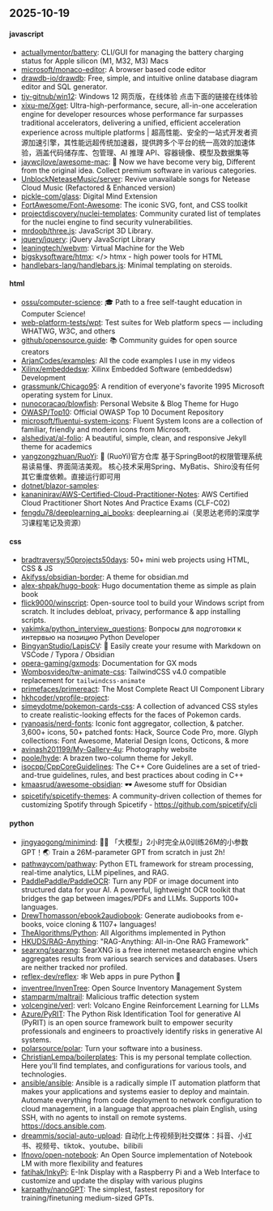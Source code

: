 ## 2025-10-19

#### javascript
* [actuallymentor/battery](https://github.com/actuallymentor/battery): CLI/GUI for managing the battery charging status for Apple silicon (M1, M32, M3) Macs
* [microsoft/monaco-editor](https://github.com/microsoft/monaco-editor): A browser based code editor
* [drawdb-io/drawdb](https://github.com/drawdb-io/drawdb): Free, simple, and intuitive online database diagram editor and SQL generator.
* [tjy-gitnub/win12](https://github.com/tjy-gitnub/win12): Windows 12 网页版，在线体验 点击下面的链接在线体验
* [xixu-me/Xget](https://github.com/xixu-me/Xget): Ultra-high-performance, secure, all-in-one acceleration engine for developer resources whose performance far surpasses traditional accelerators, delivering a unified, efficient acceleration experience across multiple platforms | 超高性能、安全的一站式开发者资源加速引擎，其性能远超传统加速器，提供跨多个平台的统一高效的加速体验，涵盖代码储存库、包管理、AI 推理 API、容器镜像、模型及数据集等
* [jaywcjlove/awesome-mac](https://github.com/jaywcjlove/awesome-mac):  Now we have become very big, Different from the original idea. Collect premium software in various categories.
* [UnblockNeteaseMusic/server](https://github.com/UnblockNeteaseMusic/server): Revive unavailable songs for Netease Cloud Music (Refactored & Enhanced version)
* [pickle-com/glass](https://github.com/pickle-com/glass): Digital Mind Extension
* [FortAwesome/Font-Awesome](https://github.com/FortAwesome/Font-Awesome): The iconic SVG, font, and CSS toolkit
* [projectdiscovery/nuclei-templates](https://github.com/projectdiscovery/nuclei-templates): Community curated list of templates for the nuclei engine to find security vulnerabilities.
* [mrdoob/three.js](https://github.com/mrdoob/three.js): JavaScript 3D Library.
* [jquery/jquery](https://github.com/jquery/jquery): jQuery JavaScript Library
* [leaningtech/webvm](https://github.com/leaningtech/webvm): Virtual Machine for the Web
* [bigskysoftware/htmx](https://github.com/bigskysoftware/htmx): </> htmx - high power tools for HTML
* [handlebars-lang/handlebars.js](https://github.com/handlebars-lang/handlebars.js): Minimal templating on steroids.

#### html
* [ossu/computer-science](https://github.com/ossu/computer-science): 🎓 Path to a free self-taught education in Computer Science!
* [web-platform-tests/wpt](https://github.com/web-platform-tests/wpt): Test suites for Web platform specs — including WHATWG, W3C, and others
* [github/opensource.guide](https://github.com/github/opensource.guide): 📚 Community guides for open source creators
* [ArjanCodes/examples](https://github.com/ArjanCodes/examples): All the code examples I use in my videos
* [Xilinx/embeddedsw](https://github.com/Xilinx/embeddedsw): Xilinx Embedded Software (embeddedsw) Development
* [grassmunk/Chicago95](https://github.com/grassmunk/Chicago95): A rendition of everyone's favorite 1995 Microsoft operating system for Linux.
* [nunocoracao/blowfish](https://github.com/nunocoracao/blowfish): Personal Website & Blog Theme for Hugo
* [OWASP/Top10](https://github.com/OWASP/Top10): Official OWASP Top 10 Document Repository
* [microsoft/fluentui-system-icons](https://github.com/microsoft/fluentui-system-icons): Fluent System Icons are a collection of familiar, friendly and modern icons from Microsoft.
* [alshedivat/al-folio](https://github.com/alshedivat/al-folio): A beautiful, simple, clean, and responsive Jekyll theme for academics
* [yangzongzhuan/RuoYi](https://github.com/yangzongzhuan/RuoYi): 🎉 (RuoYi)官方仓库 基于SpringBoot的权限管理系统 易读易懂、界面简洁美观。 核心技术采用Spring、MyBatis、Shiro没有任何其它重度依赖。直接运行即可用
* [dotnet/blazor-samples](https://github.com/dotnet/blazor-samples): 
* [kananinirav/AWS-Certified-Cloud-Practitioner-Notes](https://github.com/kananinirav/AWS-Certified-Cloud-Practitioner-Notes): AWS Certified Cloud Practitioner Short Notes And Practice Exams (CLF-C02)
* [fengdu78/deeplearning_ai_books](https://github.com/fengdu78/deeplearning_ai_books): deeplearning.ai（吴恩达老师的深度学习课程笔记及资源）

#### css
* [bradtraversy/50projects50days](https://github.com/bradtraversy/50projects50days): 50+ mini web projects using HTML, CSS & JS
* [Akifyss/obsidian-border](https://github.com/Akifyss/obsidian-border): A theme for obsidian.md
* [alex-shpak/hugo-book](https://github.com/alex-shpak/hugo-book): Hugo documentation theme as simple as plain book
* [flick9000/winscript](https://github.com/flick9000/winscript): Open-source tool to build your Windows script from scratch. It includes debloat, privacy, performance & app installing scripts.
* [yakimka/python_interview_questions](https://github.com/yakimka/python_interview_questions): Вопросы для подготовки к интервью на позицию Python Developer
* [BingyanStudio/LapisCV](https://github.com/BingyanStudio/LapisCV): 📄 Easily create your resume with Markdown on VSCode / Typora / Obsidian
* [opera-gaming/gxmods](https://github.com/opera-gaming/gxmods): Documentation for GX mods
* [Wombosvideo/tw-animate-css](https://github.com/Wombosvideo/tw-animate-css): TailwindCSS v4.0 compatible replacement for `tailwindcss-animate`
* [primefaces/primereact](https://github.com/primefaces/primereact): The Most Complete React UI Component Library
* [hkhcoder/vprofile-project](https://github.com/hkhcoder/vprofile-project): 
* [simeydotme/pokemon-cards-css](https://github.com/simeydotme/pokemon-cards-css): A collection of advanced CSS styles to create realistic-looking effects for the faces of Pokemon cards.
* [ryanoasis/nerd-fonts](https://github.com/ryanoasis/nerd-fonts): Iconic font aggregator, collection, & patcher. 3,600+ icons, 50+ patched fonts: Hack, Source Code Pro, more. Glyph collections: Font Awesome, Material Design Icons, Octicons, & more
* [avinash201199/My-Gallery-4u](https://github.com/avinash201199/My-Gallery-4u): Photography website
* [poole/hyde](https://github.com/poole/hyde): A brazen two-column theme for Jekyll.
* [isocpp/CppCoreGuidelines](https://github.com/isocpp/CppCoreGuidelines): The C++ Core Guidelines are a set of tried-and-true guidelines, rules, and best practices about coding in C++
* [kmaasrud/awesome-obsidian](https://github.com/kmaasrud/awesome-obsidian): 🕶️ Awesome stuff for Obsidian
* [spicetify/spicetify-themes](https://github.com/spicetify/spicetify-themes): A community-driven collection of themes for customizing Spotify through Spicetify - https://github.com/spicetify/cli

#### python
* [jingyaogong/minimind](https://github.com/jingyaogong/minimind): 🚀🚀 「大模型」2小时完全从0训练26M的小参数GPT！🌏 Train a 26M-parameter GPT from scratch in just 2h!
* [pathwaycom/pathway](https://github.com/pathwaycom/pathway): Python ETL framework for stream processing, real-time analytics, LLM pipelines, and RAG.
* [PaddlePaddle/PaddleOCR](https://github.com/PaddlePaddle/PaddleOCR): Turn any PDF or image document into structured data for your AI. A powerful, lightweight OCR toolkit that bridges the gap between images/PDFs and LLMs. Supports 100+ languages.
* [DrewThomasson/ebook2audiobook](https://github.com/DrewThomasson/ebook2audiobook): Generate audiobooks from e-books, voice cloning & 1107+ languages!
* [TheAlgorithms/Python](https://github.com/TheAlgorithms/Python): All Algorithms implemented in Python
* [HKUDS/RAG-Anything](https://github.com/HKUDS/RAG-Anything): "RAG-Anything: All-in-One RAG Framework"
* [searxng/searxng](https://github.com/searxng/searxng): SearXNG is a free internet metasearch engine which aggregates results from various search services and databases. Users are neither tracked nor profiled.
* [reflex-dev/reflex](https://github.com/reflex-dev/reflex): 🕸️ Web apps in pure Python 🐍
* [inventree/InvenTree](https://github.com/inventree/InvenTree): Open Source Inventory Management System
* [stamparm/maltrail](https://github.com/stamparm/maltrail): Malicious traffic detection system
* [volcengine/verl](https://github.com/volcengine/verl): verl: Volcano Engine Reinforcement Learning for LLMs
* [Azure/PyRIT](https://github.com/Azure/PyRIT): The Python Risk Identification Tool for generative AI (PyRIT) is an open source framework built to empower security professionals and engineers to proactively identify risks in generative AI systems.
* [polarsource/polar](https://github.com/polarsource/polar): Turn your software into a business.
* [ChristianLempa/boilerplates](https://github.com/ChristianLempa/boilerplates): This is my personal template collection. Here you'll find templates, and configurations for various tools, and technologies.
* [ansible/ansible](https://github.com/ansible/ansible): Ansible is a radically simple IT automation platform that makes your applications and systems easier to deploy and maintain. Automate everything from code deployment to network configuration to cloud management, in a language that approaches plain English, using SSH, with no agents to install on remote systems. https://docs.ansible.com.
* [dreammis/social-auto-upload](https://github.com/dreammis/social-auto-upload): 自动化上传视频到社交媒体：抖音、小红书、视频号、tiktok、youtube、bilibili
* [lfnovo/open-notebook](https://github.com/lfnovo/open-notebook): An Open Source implementation of Notebook LM with more flexibility and features
* [fatihak/InkyPi](https://github.com/fatihak/InkyPi): E-Ink Display with a Raspberry Pi and a Web Interface to customize and update the display with various plugins
* [karpathy/nanoGPT](https://github.com/karpathy/nanoGPT): The simplest, fastest repository for training/finetuning medium-sized GPTs.
